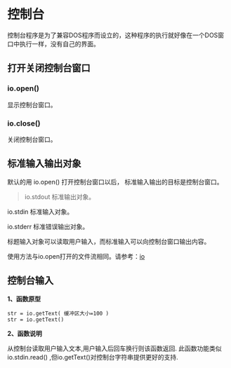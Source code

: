 # 控制台

 控制台程序是为了兼容DOS程序而设立的，这种程序的执行就好像在一个DOS窗口中执行一样，没有自己的界面。

## **打开关闭控制台窗口**

### io.open()

显示控制台窗口。


### io.close()

关闭控制台窗口。

## **标准输入输出对象**

默认的用 io.open() 打开控制台窗口以后，
标准输入输出的目标是控制台窗口。

> io.stdout
标准输出对象。

io.stdin
标准输入对象。 

io.stderr
标准错误输出对象。

标题输入对象可以读取用户输入，而标准输入可以向控制台窗口输出内容。

使用方法与io.open打开的文件流相同。请参考：[io](libraries/kernel/io/io)

## **控制台输入**

**1、函数原型**

``` aau
str = io.getText( 缓冲区大小=100 )
str = io.getText()
```

**2、函数说明**

从控制台读取用户输入文本,用户输入后回车换行则该函数返回.
此函数功能类似 io.stdin.read() ,但io.getText()对控制台字符串提供更好的支持.
